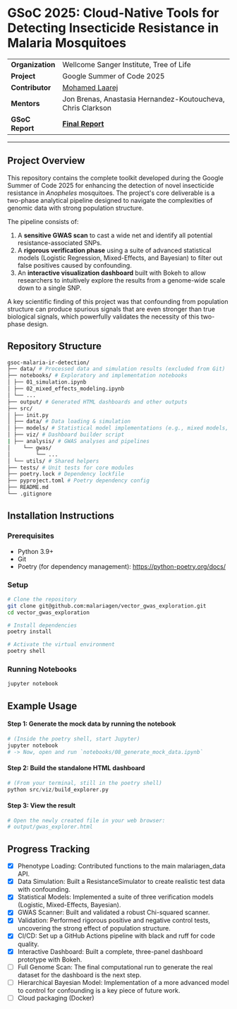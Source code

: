 # GSoC 2025: Cloud-Native Tools for Detecting Insecticide Resistance in Malaria Mosquitoes

| | |
| :--- | :--- |
| **Organization** | Wellcome Sanger Institute, Tree of Life |
| **Project** | Google Summer of Code 2025 |
| **Contributor** | [Mohamed Laarej](https://github.com/mohamed-laarej) |
| **Mentors** | Jon Brenas, Anastasia Hernandez-Koutoucheva, Chris Clarkson |
| **GSoC Report** | **[Final Report](https://github.com/mohamed-laarej/gsoc-2025-report/blob/main/index.md)** |

---

## Project Overview

This repository contains the complete toolkit developed during the Google Summer of Code 2025 for enhancing the detection of novel insecticide resistance in *Anopheles* mosquitoes. The project's core deliverable is a two-phase analytical pipeline designed to navigate the complexities of genomic data with strong population structure.

The pipeline consists of:
1.  A **sensitive GWAS scan** to cast a wide net and identify all potential resistance-associated SNPs.
2.  A **rigorous verification phase** using a suite of advanced statistical models (Logistic Regression, Mixed-Effects, and Bayesian) to filter out false positives caused by confounding.
3.  An **interactive visualization dashboard** built with Bokeh to allow researchers to intuitively explore the results from a genome-wide scale down to a single SNP.

A key scientific finding of this project was that confounding from population structure can produce spurious signals that are even stronger than true biological signals, which powerfully validates the necessity of this two-phase design.
 
## Repository Structure
```bash
gsoc-malaria-ir-detection/
├── data/ # Processed data and simulation results (excluded from Git)
├── notebooks/ # Exploratory and implementation notebooks
│ ├── 01_simulation.ipynb
│ ├── 02_mixed_effects_modeling.ipynb
│ └── ...
├── output/ # Generated HTML dashboards and other outputs
├── src/
│ ├── init.py
│ ├── data/ # Data loading & simulation
│ ├── models/ # Statistical model implementations (e.g., mixed models, Bayesian)
│ ├── viz/ # Dashboard builder script
| ├── analysis/ # GWAS analyses and pipelines
│    └── gwas/
│        └── ...
│ └── utils/ # Shared helpers
├── tests/ # Unit tests for core modules
├── poetry.lock # Dependency lockfile
├── pyproject.toml # Poetry dependency config
├── README.md
└── .gitignore
```

## Installation Instructions

### Prerequisites
- Python 3.9+
- Git
- Poetry (for dependency management): https://python-poetry.org/docs/

### Setup

```bash
# Clone the repository
git clone git@github.com:malariagen/vector_gwas_exploration.git
cd vector_gwas_exploration

# Install dependencies
poetry install

# Activate the virtual environment
poetry shell
```
### Running Notebooks
```bash
jupyter notebook
```
## Example Usage

#### Step 1: Generate the mock data by running the notebook
```python
# (Inside the poetry shell, start Jupyter)
jupyter notebook
# -> Now, open and run `notebooks/08_generate_mock_data.ipynb`
```
#### Step 2: Build the standalone HTML dashboard
```python
# (From your terminal, still in the poetry shell)
python src/viz/build_explorer.py
```
#### Step 3: View the result
```python
# Open the newly created file in your web browser:
# output/gwas_explorer.html
```

## Progress Tracking

- [x] Phenotype Loading: Contributed functions to the main malariagen_data API.
- [x] Data Simulation: Built a ResistanceSimulator to create realistic test data with confounding.
- [x] Statistical Models: Implemented a suite of three verification models (Logistic, Mixed-Effects, Bayesian).
- [x] GWAS Scanner: Built and validated a robust Chi-squared scanner.
- [x] Validation: Performed rigorous positive and negative control tests, uncovering the strong effect of population structure.
- [x] CI/CD: Set up a GitHub Actions pipeline with black and ruff for code quality.
- [x] Interactive Dashboard: Built a complete, three-panel dashboard prototype with Bokeh.
- [ ] Full Genome Scan: The final computational run to generate the real dataset for the dashboard is the next step.
- [ ] Hierarchical Bayesian Model: Implementation of a more advanced model to control for confounding is a key piece of future work.
- [ ] Cloud packaging (Docker)
